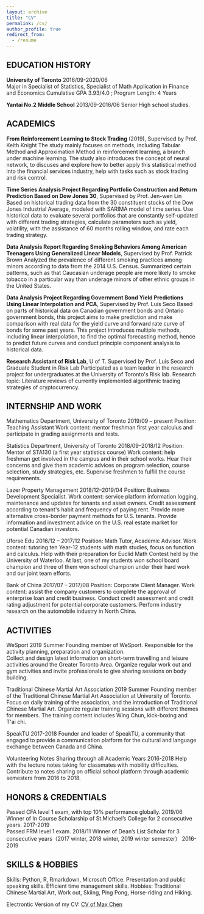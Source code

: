 ```yaml
---
layout: archive
title: "CV"
permalink: /cv/
author_profile: true
redirect_from:
  - /resume
---
```




## EDUCATION HISTORY
**University of Toronto**                                   2016/09-2020/06                             
Major in Specialist of Statistics, Specialist of Math Application in Finance and Economics 
Cumulative GPA 3.93/4.0 ; Program Length: 4 Years	

**Yantai No.2 Middle School**                               2013/09-2016/06
Senior High school studies.

## ACADEMICS
**From Reinforcement Learning to Stock Trading** (2019), Supervised by Prof. Keith Knight
The study mainly focuses on methods, including Tabular Method and Approximation Method in reinforcement learning, a branch under machine learning. The study also introduces the concept of neural network, to discuses and explore how to better apply this statistical method into the financial services industry, help with tasks such as stock trading and risk control. 

**Time Series Analysis Project Regarding Portfolio Construction and Return Prediction Based on Dow Jones 30**, Supervised by Prof. Jen-wen Lin
Based on historical trading data from the 30 constituent stocks of the Dow Jones Industrial Average, modeled with SARIMA model of time series. Use historical data to evaluate several portfolios that are constantly self-updated with different trading strategies, calculate parameters such as yield, volatility, with the assistance of 60 months rolling window, and rate each trading strategy.

**Data Analysis Report Regarding Smoking Behaviors Among American Teenagers Using Generalized Linear Models**, Supervised by Prof. Patrick Brown 
Analyzed the prevalence of different smoking practices among minors according to data from the 2014 U.S. Census. Summarized certain patterns, such as that Caucasian underage people are more likely to smoke tobacco in a particular way than underage minors of other ethnic groups in the United States.

**Data Analysis Project Regarding Government Bond Yield Predictions Using Linear Interpolation and PCA**, Supervised by Prof. Luis Seco
Based on parts of historical data on Canadian government bonds and Ontario government bonds, this project aims to make prediction and make comparison with real data for the yield curve and forward rate curve of bonds for some past years. This project introduces multiple methods, including linear interpolation, to find the optimal forecasting method, hence to predict future curves and conduct principle component analysis to historical data. 

**Research Assistant of Risk Lab**, U of T. Supervised by Prof. Luis Seco and Graduate Student in Risk Lab
Participated as a team leader in the research project for undergraduates at the University of Toronto's Risk lab. Research topic: Literature reviews of currently implemented algorithmic trading strategies of cryptocurrency. 

## INTERNSHIP AND WORK
Mathematics Department, University of Toronto		    								2019/09 – present
Position: Teaching Assistant
Work content: mentor freshman first year calculus and participate in grading assignments and tests.  

Statistics Department, University of Toronto 										    2018/09–2018/12
Position: Mentor of STA130 (a first year statistics course)
Work content: help freshman get involved in the campus and in their school works. Hear their concerns and give them academic advices on program selection, course selection, study strategies, etc. Supervise freshmen to fulfill the course requirements.

Lazer Property Management                                                       2018/12–2019/04
Position: Business Development Specialist. 
Work content: service platform information logging, maintenance and updates for tenants and asset owners.
Credit assessment according to tenant's habit and frequency of paying rent.
Provide more alternative cross-border payment methods for U.S. tenants.
Provide information and investment advice on the U.S. real estate market for potential Canadian investors.

Uforse Edu                                                                      2016/12 – 2017/12
Position: Math Tutor, Academic Advisor.
Work content: tutoring ten Year-12 students with math studies, focus on function and calculus. Help with their preparation for Euclid Math Contest held by the University of Waterloo. At last, one of my students won school board champion and three of them won school champion under their hard work and our joint team efforts. 

Bank of China                                                                   2017/07 – 2017/08
Position: Corporate Client Manager.
Work content: assist the company customers to complete the approval of enterprise loan and credit business.
Conduct credit assessment and credit rating adjustment for potential corporate customers.
Perform industry research on the automobile industry in North China.

## ACTIVITIES 
WeSport                                                                           2019 Summer
Founding member of WeSport. Responsible for the activity planning, preparation and organization.  
Collect and design latest information on short-term travelling and leisure activities around the Greater Toronto Area. 
Organize regular work out and gym activities and invite professionals to give sharing sessions on body building.

Traditional Chinese Martial Art Association                                       2019 Summer
Founding member of the Traditional Chinese Martial Art Association at University of Toronto. Focus on daily training of the association, and the introduction of Traditional Chinese Martial Art. Organize regular training sessions with different themes for members. The training content includes Wing Chun, kick-boxing and T'ai chi. 

SpeakTU                                                                           2017-2018
Founder and leader of SpeakTU, a community that engaged to provide a communication platform for the cultural and language exchange between Canada and China. 

Volunteering Notes Sharing through all Academic Years                             2016-2018
Help with the lecture notes taking for classmates with mobility difficulties. Contribute to notes sharing on official school platform through academic semesters from 2016 to 2018.  

## HONORS & CREDENTIALS
Passed CFA level 1 exam, with top 10% performance globally.                                             2019/06
Winner of In Course Scholarship of St.Michael’s College for 2 consecutive years.                        2017-2019  
Passed FRM level 1 exam.                                                                                2018/11
Winner of Dean’s List Scholar for 3 consecutive years（2017 winter, 2018 winter, 2019 winter semester） 2016-2019  

## SKILLS & HOBBIES
Skills: Python, R, Rmarkdown, Microsoft Office. Presentation and public speaking skills. Efficient time management skills.
Hobbies: Traditional Chinese Martial Art, Work out, Skiing, Ping Pong, Horse-riding and Hiking.



Electrontic Version of my CV: [CV of Max Chen](https://maxgniluynehc.github.io/CV_of_MaxChen.pdf)


  
  
